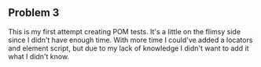## Problem 3


This is my first attempt creating POM tests. It's a little on the flimsy side since I didn't have enough time. With more time I could've added a locators and element script, but due to my lack of knowledge I didn't want to add it what I didn't know.